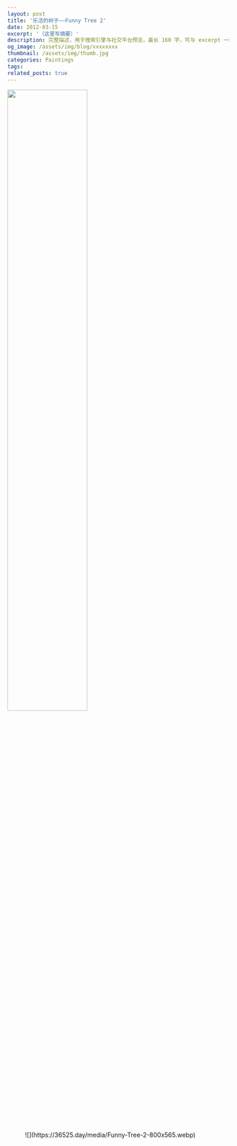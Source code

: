 ```yaml
---
layout: post
title: '乐活的树子——Funny Tree 2'
date: 2012-03-15
excerpt: '（这里写摘要）'
description: 完整描述，用于搜索引擎与社交平台预览，最长 160 字，可与 excerpt 一致
og_image: /assets/img/blog/xxxxxxxx
thumbnail: /assets/img/thumb.jpg
categories: Paintings
tags: 
related_posts: true
---
```


<img src="{{ '/assets/img/blog/xxxxxxxx' | relative_url }}" style="width:60%;">

<figure class="wp-block-image size-large">![](https://36525.day/media/Funny-Tree-2-800x565.webp)</figure>